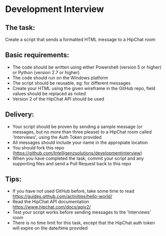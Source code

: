 # Development Interview

## The task:
Create a script that sends a formatted HTML message to a HipChat room

## Basic requirements:
* The code should be written using either Powershell (version 5 or higher) or Python (version 2.7 or higher)
* The code should run on the Windows platform
* The script should be reusable, eg: for different messages
* Create your HTML using the given wireframe in the GitHub repo, field values should be replaced as noted
* Version 2 of the HipChat API should be used

## Delivery:
* Your script should be proven by sending a sample message (or messages, but no more than three please) to a HipChat room called 'Interviews', using the Auth Token provided
* All messages should include your name in the appropiate location
* You should fork this repo (https://github.com/Intelligenzsolutions/developmentinterview)
* When you have completed the task, commit your script and any supporting files and send a Pull Request back to this repo

## Tips:
* If you have not used GitHub before, take some time to read https://guides.github.com/activities/hello-world/
* Read the HipChat API documentation https://www.hipchat.com/docs/apiv2/
* Test your script works before sending messages to the 'Interviews' room
* There is no time limit for this task, except that the HipChat auth token will expire on the date/time provided
